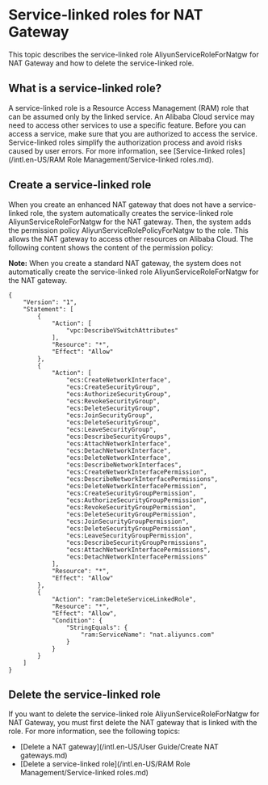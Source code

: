# Service-linked roles for NAT Gateway

This topic describes the service-linked role AliyunServiceRoleForNatgw for NAT Gateway and how to delete the service-linked role.

## What is a service-linked role?

A service-linked role is a Resource Access Management \(RAM\) role that can be assumed only by the linked service. An Alibaba Cloud service may need to access other services to use a specific feature. Before you can access a service, make sure that you are authorized to access the service. Service-linked roles simplify the authorization process and avoid risks caused by user errors. For more information, see [Service-linked roles](/intl.en-US/RAM Role Management/Service-linked roles.md).

## Create a service-linked role

When you create an enhanced NAT gateway that does not have a service-linked role, the system automatically creates the service-linked role AliyunServiceRoleForNatgw for the NAT gateway. Then, the system adds the permission policy AliyunServiceRolePolicyForNatgw to the role. This allows the NAT gateway to access other resources on Alibaba Cloud. The following content shows the content of the permission policy:

**Note:** When you create a standard NAT gateway, the system does not automatically create the service-linked role AliyunServiceRoleForNatgw for the NAT gateway.

```
{
    "Version": "1",
    "Statement": [
        {
            "Action": [
                "vpc:DescribeVSwitchAttributes"
            ],
            "Resource": "*",
            "Effect": "Allow"
        },
        {
            "Action": [
                "ecs:CreateNetworkInterface",
                "ecs:CreateSecurityGroup",
                "ecs:AuthorizeSecurityGroup",
                "ecs:RevokeSecurityGroup",
                "ecs:DeleteSecurityGroup",
                "ecs:JoinSecurityGroup",
                "ecs:DeleteSecurityGroup",
                "ecs:LeaveSecurityGroup",
                "ecs:DescribeSecurityGroups",
                "ecs:AttachNetworkInterface",
                "ecs:DetachNetworkInterface",
                "ecs:DeleteNetworkInterface",
                "ecs:DescribeNetworkInterfaces",
                "ecs:CreateNetworkInterfacePermission",
                "ecs:DescribeNetworkInterfacePermissions",
                "ecs:DeleteNetworkInterfacePermission",
                "ecs:CreateSecurityGroupPermission",
                "ecs:AuthorizeSecurityGroupPermission",
                "ecs:RevokeSecurityGroupPermission",
                "ecs:DeleteSecurityGroupPermission",
                "ecs:JoinSecurityGroupPermission",
                "ecs:DeleteSecurityGroupPermission",
                "ecs:LeaveSecurityGroupPermission",
                "ecs:DescribeSecurityGroupPermissions",
                "ecs:AttachNetworkInterfacePermissions",
                "ecs:DetachNetworkInterfacePermissions"
            ],
            "Resource": "*",
            "Effect": "Allow"
        },
        {
            "Action": "ram:DeleteServiceLinkedRole",
            "Resource": "*",
            "Effect": "Allow",
            "Condition": {
                "StringEquals": {
                    "ram:ServiceName": "nat.aliyuncs.com"
                }
            }
        }
    ]
}
```

## Delete the service-linked role

If you want to delete the service-linked role AliyunServiceRoleForNatgw for NAT Gateway, you must first delete the NAT gateway that is linked with the role. For more information, see the following topics:

-   [Delete a NAT gateway](/intl.en-US/User Guide/Create NAT gateways.md)
-   [Delete a service-linked role](/intl.en-US/RAM Role Management/Service-linked roles.md)

